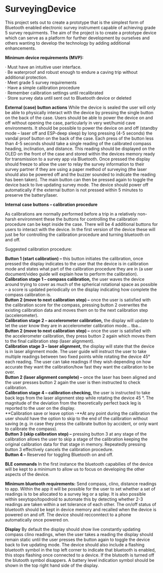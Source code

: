 # SurveyingDevice

This project sets out to create a prototype that is the simplest form of Bluetooth enabled electronic survey instrument capable of achieving grade 5 survey requirments.
The aim of the project is to create a prototype device which can serve as a platform for further development by ourselves and others wanting to develop the technology by adding additional enhancements.

**Minimum device requirements (MVP):**

·         Must have an intuitive user interface.<br/>
·         Be waterproof and robust enough to endure a caving trip without additional protection.<br/>
·         Meet grade 5 survey requirements<br/>
·         Have a simple calibration procedure<br/>
·         Remember calibration settings until recalibrated<br/>
·         Store survey data until sent out to Bluetooth device or deleted<br/>

**External (case) button actions**
While the device is sealed the user will only be able to physically interact with the device by pressing the single button on the back of the case.
Users should be able to power the device on and off without opening the case, particularly in very wet/humid cave environments. It should be possible to power the device on and off (standby mode – laser off and ESP-deep sleep) by long pressing (4-5 seconds) the vandal proof button on the back of the case.
Each press of the button less than 4-5 seconds should take a single reading of the calibrated compass heading, inclination, and distance. This reading should be displayed on the OLED on the front of the case and stored within the devices memory ready for transmission to a survey app via Bluetooth.
Once pressed the display should freeze to allow the user to relay the survey information to their survey partner if they are using a paper method of surveying (the laser should also be powered off and the buzzer sounded to indicate the reading has been taken). The main button can then be pressed again to toggle the device back to live updating survey mode. 
The device should power off automatically if the external button is not pressed within 5 minutes to preserve the battery/laser. 

**Internal case buttons – calibration procedure**

As calibrations are normally performed before a trip in a relatively non-harsh environment these the buttons for controlling the calibration procedure can be kept inside the case. There will be 4 additional buttons for users to interact with the device. In the first version of the device these will just be for controlling the calibration procedure and turning bluetooth on and off.

Suggested calibration procedure:

**Button 1 (start calibration) –** this button initiates the calibration, once pressed the display indicates to the user that the device is in calibration mode and states what part of the calibration procedure they are in (a user document/video guide will explain how to perform the calibration).<br/>
**Calibration stage 1 – compass calibration,** the user waves the device around trying to cover as much of the spherical rotational space as possible – a score is updated periodically on the display indicating how complete the compass calibration is.<br/>
**Button 2 (move to next calibration step) –** once the user is satisfied with the calibration score for the compass, pressing button 2 overwrites the existing calibration data and moves them on to the next calibration step (accelerometer).<br/>
**Calibration stage 2 – accelerometer calibration,** the display will update to let the user know they are in accelerometer calibration mode… tba…<br/>
**Button 2 (move to next calibration step) –** once the user is satisfied with the accelerometer calibration, they press button 2 again which moves them to the final calibration step (laser alignment).<br/>
**Calibration stage 3 – laser alignment,** the display will state that the device is in laser alignment mode. The user guide will instruct the user to take multiple readings between two fixed points while rotating the device 45° each reading. The user can take readings if they wish depending on how accurate they want the calibration/how fast they want the calibration to be over.<br/>
**Button 2 (laser alignment complete) –** once the laser has been aligned and the user presses button 2 again the user is then instructed to check calibration.<br/>
**Calibration stage 4 – calibration checking,** the user is instructed to take back legs from the laser alignment step while rotating the device 45 °. The magnitude of the deviation from the theoretically perfect back leg is reported to the user on the display.<br/>
**Calibration save or leave option -**At any point during the calibration the user should have the option to skip to the end of the calibration without saving (e.g. in case they press the calibrate button by accident, or only want to calibrate the compass).<br/>
**Button 3 (skip calibration step) –** pressing button 3 at any stage of the calibration allows the user to skip a stage of the calibration keeping the original calibration data for that stage in memory. Repeatedly pressing button 3 effectively cancels the calibration procedure.<br/>
**Button 4 –** Reserved for toggling Bluetooth on and off.<br/>
 
**BLE commands**
In the first instance the bluetooth capabilies of the device will be kept to a minimum to allow us to focus on developing the other aspects of the device. 

**Minimum bluetooth requirements:** 
Send compass, clino, distance readings to app.
Within the app it will be possible for the user to set whether a set of readings is to be allocated to a survey leg or a splay. It is also possible within sexytopo/topodroid to automate this by detecting whether 2-3 readings are taken within a set tolerance of each other. 
The on/off status of bluetooth should be kept in device memory and recalled when the device is powered on and off. The device should recconntect to a phone automatically once powered on. 

**Display**
By default the display should show live constantly updating compass clino readings, when the user takes a reading the display should remain static until the user presses the button again to toggle the device back to live updating mode. 
The device should also include a flashing bluetooth symbol in the top left corner to indicate that bluetooth is enabled, this stops flashing once connected to a device. If the blutooth is turned off the blutooth symbol disappers. 
A battery level indication symbol should be shown in the top right hand side of the display. 
